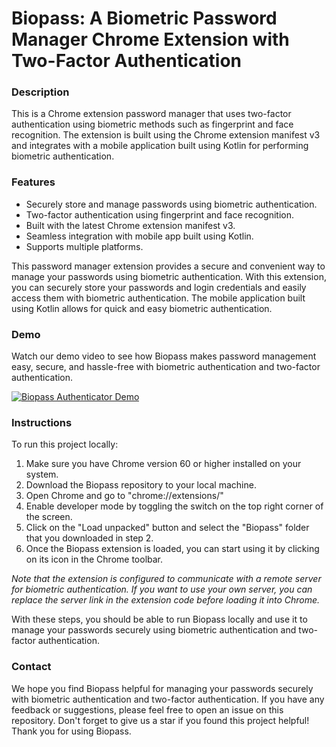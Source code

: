 # Biopass: A Biometric Password Manager Chrome Extension with Two-Factor Authentication

### Description
This is a Chrome extension password manager that uses two-factor authentication using biometric methods such as fingerprint and face recognition. The extension is built using the Chrome extension manifest v3 and integrates with a mobile application built using Kotlin for performing biometric authentication.

### Features
- Securely store and manage passwords using biometric authentication.
- Two-factor authentication using fingerprint and face recognition.
- Built with the latest Chrome extension manifest v3.
- Seamless integration with mobile app built using Kotlin.
- Supports multiple platforms.

This password manager extension provides a secure and convenient way to manage your passwords using biometric authentication. With this extension, you can securely store your passwords and login credentials and easily access them with biometric authentication. The mobile application built using Kotlin allows for quick and easy biometric authentication.

### Demo
Watch our demo video to see how Biopass makes password management easy, secure, and hassle-free with biometric authentication and two-factor authentication.

[![Biopass Authenticator Demo](https://img.youtube.com/vi/qtATUk52KyU/0.jpg)](https://www.youtube.com/watch?v=qtATUk52KyU)

### Instructions 
To run this project locally: 

1. Make sure you have Chrome version 60 or higher installed on your system.
2. Download the Biopass repository to your local machine.
3. Open Chrome and go to "chrome://extensions/"
4. Enable developer mode by toggling the switch on the top right corner of the screen.
5. Click on the "Load unpacked" button and select the "Biopass" folder that you downloaded in step 2.
6. Once the Biopass extension is loaded, you can start using it by clicking on its icon in the Chrome toolbar.

*Note that the extension is configured to communicate with a remote server for biometric authentication. If you want to use your own server, you can replace the server link in the extension code before loading it into Chrome.*

With these steps, you should be able to run Biopass locally and use it to manage your passwords securely using biometric authentication and two-factor authentication.

### Contact
 We hope you find Biopass helpful for managing your passwords securely with biometric authentication and two-factor authentication. If you have any feedback or suggestions, please feel free to open an issue on this repository. Don't forget to give us a star if you found this project helpful! Thank you for using Biopass. 
